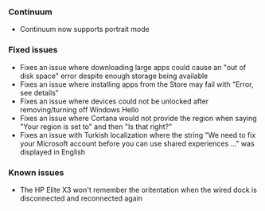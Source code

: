 ### Continuum
- Continuum now supports portrait mode

### Fixed issues
- Fixes an issue where downloading large apps could cause an "out of disk space" error despite enough storage being available
- Fixes an issue where installing apps from the Store may fail with "Error, see details"
- Fixes an issue where devices could not be unlocked after removing/turning off Windows Hello
- Fixes an issue where Cortana would not provide the region when saying "Your region is set to" and then "Is that right?"
- Fixes an issue with Turkish localization where the string "We need to fix your Microsoft account before you can use shared experiences …" was displayed in English

### Known issues
- The HP Elite X3 won't remember the oritentation when the wired dock is disconnected and reconnected again